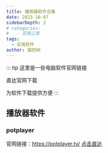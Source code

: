 ```yaml
---
title: 播放器软件合集
date: 2023-10-07
sidebarDepth: 2
# categories:
#   - 实用工具
tags:
  - 实用软件
author: 猫的树
---
```


::: tip
这里是一些电脑软件官网链接

直达官网下载

为软件下载提供方便
:::

## 播放器软件

### potplayer

官网链接：https://potplayer.tv/ [点击直达](https://potplayer.tv/)
